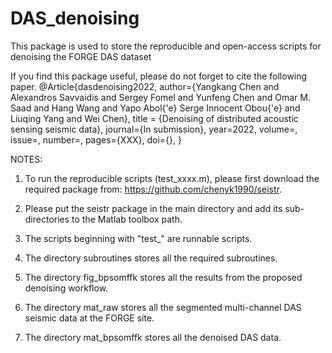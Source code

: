 # DAS_denoising

This package is used to store the reproducible and open-access scripts for denoising the FORGE DAS dataset


If you find this package useful, please do not forget to cite the following paper. 
@Article{dasdenoising2022,
  author={Yangkang Chen and Alexandros Savvaidis and Sergey Fomel and Yunfeng Chen and Omar M. Saad and Hang Wang and Yapo Abol{\'e} Serge Innocent Obou{\'e} and Liuqing Yang and Wei Chen},
  title = {Denoising of distributed acoustic sensing seismic data},
  journal={In submission},
  year=2022,
  volume=,
  issue=,
  number=,
  pages={XXX},
  doi={},
}

NOTES: 
1. To run the reproducible scripts (test_xxxx.m), please first download the required package from: https://github.com/chenyk1990/seistr. 

2. Please put the seistr package in the main directory and add its sub-directories to the Matlab toolbox path. 

3. The scripts beginning with "test_" are runnable scripts.

4. The directory subroutines stores all the required subroutines. 

5. The directory fig_bpsomffk stores all the results from the proposed denoising workflow.

6. The directory mat_raw stores all the segmented multi-channel DAS seismic data at the FORGE site. 

7. The directory mat_bpsomffk stores all the denoised DAS data. 





